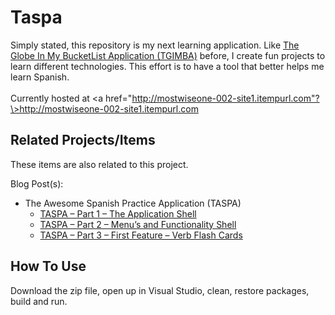 # Taspa
Simply stated, this repository is my next learning application.  Like <a href="https://github.com/ehelin/TgimbaNetCoreCloudNative">The Globe In My BucketList Application (TGIMBA)</a> before, I create fun projects to learn different technologies.  This effort is to have a tool that better helps me learn Spanish.
<br/>
<br/>
Currently hosted at <a href="http://mostwiseone-002-site1.itempurl.com"?\>http://mostwiseone-002-site1.itempurl.com</a>
<br/>
## Related Projects/Items

These items are also related to this project. 

Blog Post(s):
<ul>
	<li>The Awesome Spanish Practice Application (TASPA)
		<ul>
			<li>
				<a href="https://erichelin.wordpress.com/2022/08/08/taspa-part-1-the-application-shell-2/">TASPA – Part 1 – The Application Shell</a>
			</li>
			<li>
				<a href="https://erichelin.wordpress.com/2022/09/05/taspa-part-2-menus-and-functionality-shell/">TASPA – Part 2 – Menu’s and Functionality Shell</a>
			</li>
			<li>
				<a href="https://erichelin.wordpress.com/2022/09/25/taspa-part-3-first-feature-verb-flash-cards-2/">TASPA – Part 3 – First Feature – Verb Flash Cards</a>
			</li>
		</ul>
	</li>
</ul>


## How To Use
Download the zip file, open up in Visual Studio, clean, restore packages, build and run.
